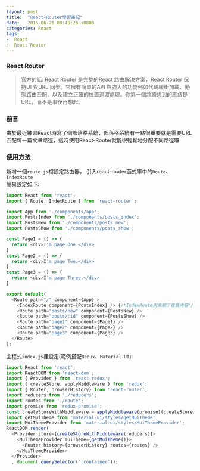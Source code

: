 ```yaml
---
layout: post
title:  "React-Router學習筆記"
date:   2016-06-21 00:49:26 +0800
categories: React
tags:
-  React
-  React-Router
---
```


### React Router

> 官方的話: React Router 是完整的React 路由解決方案，React Router 保持UI 與URL 同步。它擁有簡單的API 與強大的功能例如代碼緩衝加載、動態路由匹配、以及建立正確的位置過渡處理。你第一個念頭想到的應該是URL，而不是事後再想起。

### 前言
由於最近練習React時寫了個部落格系統，部落格系統有一點很重要就是需要URL匹配每一篇文章路徑，這時使用React-Router就能很輕鬆地分配不同路徑囉


### 使用方法 
新增一個`route.js`檔設定路由器，
引入react-router函式庫中的`Route`、`IndexRoute`  
簡易設定如下:

```javascript
import React from 'react';
import { Route, IndexRoute } from 'react-router';

import App from './components/app';
import PostsIndex from './components/posts_index';
import PostsNew from './components/posts_new';
import PostsShow from './components/posts_show';

const Page1 = () => {
  return <div>I'm page One.</div>
}
const Page2 = () => {
  return <div>I'm page Two.</div>
}
const Page3 = () => {
  return <div>I'm page Three.</div>
}

export default(
  <Route path="/" component={App} >
    <IndexRoute component={PostsIndex} /> {/*IndexRoute用來顯示首頁內容*/}
    <Route path="posts/new" component={PostsNew} />
    <Route path="posts/:id" component={PostsShow} />
    <Route path="page1" component={Page1} />
    <Route path="page2" component={Page2} />
    <Route path="page3" component={Page3} />
  </Route>
);

```
主程式`index.js`裡設定(範例搭配`Redux`、`Material-UI`):  

```javascript
import React from 'react';
import ReactDOM from 'react-dom';
import { Provider } from 'react-redux';
import { createStore, applyMiddleware } from 'redux';
import { Router, browserHistory} from 'react-router';
import reducers from './reducers';
import routes from './route';
import promise from 'redux-promise';
const createStoreWithMiddleware = applyMiddleware(promise)(createStore);
import getMuiTheme from 'material-ui/styles/getMuiTheme';
import MuiThemeProvider from 'material-ui/styles/MuiThemeProvider';
ReactDOM.render(
  <Provider store={createStoreWithMiddleware(reducers)}>
    <MuiThemeProvider muiTheme={getMuiTheme()}>
      <Router history={browserHistory} routes={routes} />
    </MuiThemeProvider>
  </Provider>
  , document.querySelector('.container'));
```


